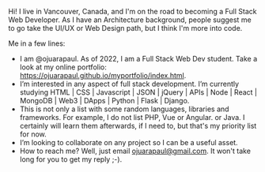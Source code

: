 Hi! I live in Vancouver, Canada, and I'm on the road to becoming a Full Stack Web Developer.
As I have an Architecture background, people suggest me to go take the UI/UX or Web Design path, but I think I'm more into code.

Me in a few lines:

- I am @ojuarapaul. As of 2022, I am a Full Stack Web Dev student. Take a look at my online portfolio: https://ojuarapaul.github.io/myportfolio/index.html.
- I’m interested in any aspect of full stack development.
I’m currently studying HTML | CSS | Javascript | JSON | jQuery | APIs | Node | React | MongoDB | Web3 | DApps | Python | Flask | Django. 
- This is not only a list with some random languages, libraries and frameworks. For example, I do not list PHP, Vue or Angular. or Java. I certainly will learn them afterwards, if I need to, but that's my priority list for now.
- I’m looking to collaborate on any project so I can be a useful asset.
- How to reach me? Well, just email ojuarapaul@gmail.com. It won't take long for you to get my reply ;-).


<!---
ojuarapaul/ojuarapaul is a ✨ special ✨ repository because its `README.md` (this file) appears on your GitHub profile.
You can click the Preview link to take a look at your changes.
--->
